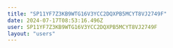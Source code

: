 ```yaml
---
title: "SP11YF7Z3KB9WTG16V3YCC2DQXPB5MCYT8VJ2749F"
date: 2024-07-17T08:53:16.496Z
user: SP11YF7Z3KB9WTG16V3YCC2DQXPB5MCYT8VJ2749F
layout: "users"
---
```

    